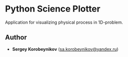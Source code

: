 # Python Science Plotter
Application for visualizing physical process in 1D-problem.
## Author
* **Sergey Korobeynikov** (sa.korobeynikov@yandex.ru)
